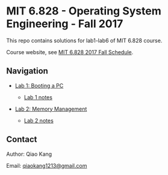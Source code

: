 # MIT 6.828 - Operating System Engineering  - Fall 2017

This repo contains solutions for lab1-lab6 of MIT 6.828 course.

Course website, see
[MIT 6.828 2017 Fall Schedule](https://pdos.csail.mit.edu/6.828/2017/schedule.html).

## Navigation

- [Lab 1: Booting a PC](https://github.com/buaakq/mit-6.828/tree/lab1)
   - [Lab 1 notes](https://github.com/buaakq/mit-6.828/blob/lab1/lab1-notes.md)

- [Lab 2: Memory Management](https://github.com/buaakq/mit-6.828/tree/lab2)
   - [Lab 2 notes](https://github.com/buaakq/mit-6.828/blob/lab2/lab2-notes.md)

## Contact

Author: Qiao Kang

Email: qiaokang1213@gmail.com
